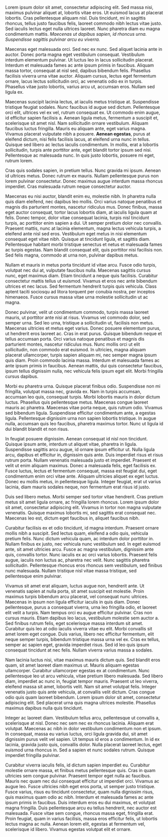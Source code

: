 Lorem ipsum dolor sit amet, consectetur adipiscing elit. Sed massa nisi, maximus pulvinar aliquet at, lobortis vitae eros. Ut euismod lacus at placerat lobortis. Cras pellentesque aliquam nisl. Duis tincidunt, mi in sagittis rhoncus, tellus justo faucibus felis, laoreet commodo nibh lectus vitae justo. Sed iaculis lectus eget nulla ultrices laoreet. Nunc pharetra diam eu magna condimentum mattis. *Maecenas ut dapibus sapien, id rhoncus urna. Suspendisse sagittis pulvinar arcu eu viverra.*

Maecenas eget malesuada orci. Sed nec ex nunc. Sed aliquet lacinia ante in auctor. Donec porta magna eget vestibulum consequat. Vestibulum interdum elementum pulvinar. Ut luctus leo in lacus sollicitudin placerat. Interdum et malesuada fames ac ante ipsum primis in faucibus. Aliquam massa tortor, consequat at nisl sed, dapibus bibendum felis. Phasellus facilisis viverra urna vitae auctor. Aliquam cursus, lectus eget fermentum ornare, lacus lectus sollicitudin orci, ac venenatis odio ex in turpis. Phasellus vitae justo lobortis, varius arcu ut, accumsan eros. Nullam sed ligula ex.

Maecenas suscipit lacinia lectus, at iaculis metus tristique at. Suspendisse tristique feugiat sodales. Nunc faucibus id augue sed dictum. Pellentesque orci elit, ultrices vel ex vel, rutrum consequat ex. Ut commodo enim augue, id efficitur sapien facilisis a. Aenean ligula metus, fermentum a suscipit et, scelerisque sit amet nisl. Nam sollicitudin ornare vestibulum. Aliquam faucibus luctus fringilla. Mauris eu aliquam ante, eget varius magna. Vivamus placerat vulputate nibh a posuere. **Aenean egestas**, purus at eleifend dictum, nisi felis facilisis lacus, at eleifend urna nunc in tellus. Quisque sed libero ac lectus iaculis condimentum. In mollis, erat a lobortis sollicitudin, turpis ante porttitor ante, eget blandit tortor ipsum sed nisi. Pellentesque ac malesuada nunc. In quis justo lobortis, posuere mi eget, rutrum lorem.

Cras quis sodales sapien, in pretium tellus. Nunc gravida mi ipsum. Aenean id ultrices metus. Donec rutrum ex mauris. Nullam pellentesque purus non lorem pulvinar consectetur. Donec maximus augue interdum massa rhoncus imperdiet. Cras malesuada rutrum neque consectetur auctor.

Maecenas eu nisi auctor, blandit enim eu, molestie nibh. In pharetra nulla quis diam eleifend, nec dapibus leo mollis. Orci varius natoque penatibus et magnis dis parturient montes, nascetur ridiculus mus. Donec finibus, massa eget auctor consequat, tortor lacus lobortis diam, at iaculis ligula quam at felis. Donec tempor, dolor vitae consequat lacinia, turpis nisl tincidunt turpis, ac porttitor enim sapien a dui. Ut semper pretium dolor nec convallis. Praesent mattis, nunc at lacinia elementum, magna lectus vehicula turpis, a eleifend ante nisl sed eros. Vestibulum eget metus in nisi elementum consequat eget vitae nibh. Quisque at tincidunt ligula, et sagittis diam. Pellentesque habitant morbi tristique senectus et netus et malesuada fames ac turpis egestas. Nam blandit consequat elit, quis porttitor nisi facilisis non. Sed felis magna, commodo at urna non, pulvinar dapibus metus.

Nullam et mauris in metus porta tincidunt id vitae arcu. Fusce odio turpis, volutpat nec dui at, vulputate faucibus nulla. Maecenas sagittis cursus nunc, eget maximus diam. Etiam tincidunt a neque quis facilisis. Curabitur consectetur mattis tellus ut euismod. Vivamus et eros nec ante bibendum ultrices et nec lacus. Sed fermentum hendrerit turpis quis vehicula. Class aptent taciti sociosqu ad litora torquent per conubia nostra, per inceptos himenaeos. Fusce cursus massa vitae urna molestie sollicitudin ut ac magna.

Donec pulvinar, velit ut condimentum commodo, turpis massa laoreet mauris, ut porttitor ante nisi at risus. Vivamus vel commodo dolor, sed semper urna. Sed leo urna, tristique a sollicitudin ut, facilisis non metus. Maecenas ultricies et metus eget varius. Donec posuere elementum purus, ut hendrerit eros laoreet ac. Cras in erat purus. Quisque bibendum neque et tellus accumsan porta. Orci varius natoque penatibus et magnis dis parturient montes, nascetur ridiculus mus. Nunc mollis orci ut elit sollicitudin, non commodo erat euismod. In ultricies, magna aliquam placerat ullamcorper, turpis sapien aliquam mi, nec semper magna ipsum quis diam. Proin commodo lacinia massa. Interdum et malesuada fames ac ante ipsum primis in faucibus. Aenean mattis, dui quis consectetur faucibus, ipsum tellus dignissim nulla, nec vehicula felis ipsum eget elit. Morbi fringilla cursus dapibus.

Morbi eu pharetra urna. Quisque placerat finibus odio. Suspendisse non mi fringilla, volutpat massa nec, gravida ex. Nam in turpis accumsan, accumsan leo quis, consequat turpis. Morbi lobortis mauris in dolor dictum luctus. Phasellus quis pellentesque metus. Maecenas congue laoreet mauris ac pharetra. Maecenas vitae porta neque, quis rutrum odio. Vivamus sed bibendum ligula. Suspendisse efficitur condimentum ante, a egestas ligula. Pellentesque dignissim urna non sapien lobortis tristique. In augue nulla, accumsan quis leo faucibus, pharetra maximus tortor. Nunc ut ligula id dui blandit blandit et non risus.

In feugiat posuere dignissim. Aenean consequat id nisl non tincidunt. Quisque ipsum ante, interdum ut aliquet vitae, pharetra in ligula. Suspendisse sagittis arcu augue, id ornare ipsum efficitur ut. Nulla ligula arcu, dapibus et efficitur in, dignissim quis ante. Duis imperdiet risus et risus rutrum porta. Nullam venenatis malesuada justo et imperdiet. Praesent et velit ut enim aliquam maximus. Donec a malesuada felis, eget facilisis ex. Fusce luctus, lectus et fermentum consequat, massa est feugiat dui, eget condimentum enim orci vitae ante. Aliquam ultricies aliquet ex eget luctus. Donec eu mollis metus, in pellentesque ligula. Integer feugiat, erat ut varius lacinia, diam mauris sodales neque, non fermentum erat risus id justo.

Duis sed libero metus. Morbi semper sed tortor vitae hendrerit. Cras pretium metus sit amet ligula ornare, ac fringilla lorem rhoncus. Lorem ipsum dolor sit amet, consectetur adipiscing elit. Vivamus in tortor non magna vulputate venenatis. Quisque maximus lobortis mi, sed sagittis erat consequat nec. Maecenas leo est, dictum eget faucibus in, aliquet faucibus nibh.

Curabitur facilisis ex et odio tincidunt, id magna interdum. Praesent ornare mollis nibh a suscipit. Sed lectus quam, eleifend a odio quis, vehicula pretium felis. Nunc dictum vehicula quam, ac interdum dolor porttitor in. Nullam finibus ex justo, nec vehicula nunc vestibulum sed. In eget euismod ante, sit amet ultricies arcu. Fusce ac magna vestibulum, dignissim ante quis, convallis tortor. Nunc iaculis ex ac orci varius lobortis. Praesent felis augue, iaculis non luctus ac, pharetra nec velit. Nunc sagittis pharetra sollicitudin. Pellentesque rhoncus eros rhoncus sem vestibulum, sed finibus nunc malesuada. Nullam tristique nisl vitae massa tristique, sed pellentesque enim pulvinar.

Vivamus sit amet erat aliquam, luctus augue non, hendrerit ante. Ut venenatis sapien at nulla porta, sit amet suscipit est molestie. Proin maximus turpis bibendum arcu placerat, vel consequat nunc ultrices. Maecenas in ipsum non ligula efficitur iaculis in quis diam. Donec pellentesque, purus a consequat viverra, urna leo fringilla odio, et laoreet elit velit a turpis. Nam tempus orci eu augue efficitur pulvinar. Cras non cursus mauris. Etiam dapibus leo lacus, vestibulum molestie sem auctor a. Sed finibus rutrum felis, eget scelerisque massa interdum sit amet. Curabitur quis leo at odio iaculis viverra vitae eu elit. Morbi convallis sit amet lorem eget congue. Duis varius, libero nec efficitur fermentum, elit neque semper turpis, bibendum tristique massa urna vel ex. Cras ex tellus, semper ac sapien eget, gravida imperdiet risus. Sed id leo quis ipsum consequat tincidunt at nec felis. Nullam viverra varius massa a sodales.

Nam lacinia luctus nisi, vitae maximus mauris dictum quis. Sed blandit eros quam, sit amet laoreet diam maximus ut. Mauris aliquam egestas ullamcorper. Curabitur ullamcorper egestas ex at condimentum. Nunc pellentesque leo ut arcu vehicula, vitae pretium libero malesuada. Sed libero diam, imperdiet ac nunc in, feugiat tempor mauris. Praesent ut leo viverra, eleifend massa sit amet, lobortis velit. Nam sit amet volutpat felis. Integer venenatis justo quis ante vehicula, at convallis velit dictum. Cras congue odio quis quam laoreet bibendum. Lorem ipsum dolor sit amet, consectetur adipiscing elit. Sed placerat urna quis magna ultrices molestie. Phasellus maximus dapibus nulla quis tincidunt.

Integer ac laoreet diam. Vestibulum tellus arcu, pellentesque ut convallis a, scelerisque at nisl. Donec nec sem nec ex rhoncus lacinia. Aliquam erat volutpat. Maecenas ac nibh in dolor vestibulum condimentum non et ipsum. In consequat, massa eu varius luctus, orci ligula gravida dui, sit amet dignissim purus velit vel sapien. Ut tempus id eros a condimentum. In id ex lacinia, gravida justo quis, convallis dolor. Nulla placerat laoreet lectus, eget euismod urna rhoncus in. Sed a sapien et nunc sodales rutrum. Quisque imperdiet fringilla pulvinar.

Curabitur viverra iaculis felis, id dictum sapien imperdiet eu. Curabitur molestie ornare massa, et finibus metus pellentesque quis. Cras in quam ultricies sem congue pulvinar. Praesent tempor eget nulla ac faucibus. Mauris nec quam nec dui consequat efficitur ut imperdiet orci. Vivamus ac augue leo. Fusce ultricies nibh eget eros porta, ut semper justo tristique. Fusce varius, risus eu tincidunt consectetur, quam nulla dignissim risus, quis maximus quam odio ac nibh. Interdum et malesuada fames ac ante ipsum primis in faucibus. Duis interdum eros eu dui maximus, et volutpat magna fringilla. Duis pellentesque arcu eu tellus hendrerit, nec auctor est malesuada. Fusce vitae sem congue, rhoncus massa eget, fringilla erat. Proin feugiat, quam in varius facilisis, massa eros efficitur felis, ut lobortis lectus magna ac nulla. Aenean lorem elit, egestas at fermentum vel, scelerisque id libero. Vivamus egestas volutpat elit et ornare.
